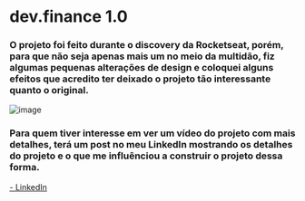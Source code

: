 # dev.finance 1.0

### O projeto foi feito durante o discovery da Rocketseat, porém, para que não seja apenas mais um no meio da multidão, fiz algumas pequenas alterações de design e coloquei alguns efeitos que acredito ter deixado o projeto tão interessante quanto o original. 
 

![image](https://user-images.githubusercontent.com/79015271/126863042-13717cfc-62b6-41ee-a8dd-b9fe0b80e108.png)

### Para quem tiver interesse em ver um vídeo do projeto com mais detalhes, terá um post no meu LinkedIn mostrando os detalhes do projeto e o que me influênciou a construir o projeto dessa forma.

<a href="https://www.linkedin.com/in/isaque-martins/">- LinkedIn</a>
